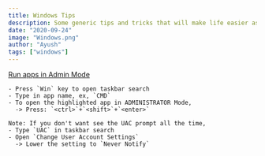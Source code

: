 ```yaml
---
title: Windows Tips
description: Some generic tips and tricks that will make life easier as a Windows User
date: "2020-09-24"
image: "Windows.png"
author: "Ayush"
tags: ["windows"]
---
```


[Run apps in Admin Mode](https://superuser.com/questions/453409/how-can-i-always-run-the-command-prompt-as-administrator)
```
- Press `Win` key to open taskbar search
- Type in app name, ex, `CMD`
- To open the highlighted app in ADMINISTRATOR Mode, 
  -> Press: `<ctrl>`+`<shift>`+`<enter>`

Note: If you don't want see the UAC prompt all the time,
- Type `UAC` in taskbar search
- Open `Change User Account Settings`
  -> Lower the setting to `Never Notify`
```

